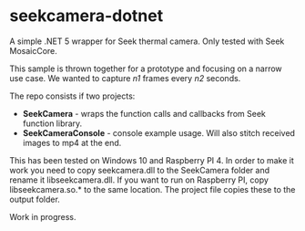 # seekcamera-dotnet

A simple .NET 5 wrapper for Seek thermal camera. Only tested with Seek MosaicCore. 

This sample is thrown together for a prototype and focusing on a narrow use case. We wanted to capture *n1* frames every *n2* seconds. 

The repo consists if two projects:

- **SeekCamera** - wraps the function calls and callbacks from Seek function library.
- **SeekCameraConsole** - console example usage. Will also stitch received images to mp4 at the end.

This has been tested on Windows 10 and Raspberry PI 4. In order to make it work you need to copy seekcamera.dll to the SeekCamera folder and rename it libseekcamera.dll. If you want to run on Raspberry PI, copy libseekcamera.so.* to the same location. The project file copies these to the output folder.

Work in progress.